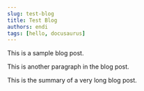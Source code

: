 ```yaml
---
slug: test-blog
title: Test Blog
authors: endi
tags: [hello, docusaurus]
---
```


This is a sample blog post.

This is another paragraph in the blog post.

This is the summary of a very long blog post.
